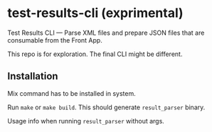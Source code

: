 # test-results-cli (exprimental)

Test Results CLI — Parse XML files and prepare JSON files that
are consumable from the Front App.

This repo is for exploration. The final CLI might be different.

## Installation

Mix command has to be installed in system.

Run `make` or `make build`. This should generate `result_parser` binary.

Usage info when running `result_parser` without args.
